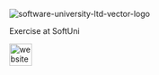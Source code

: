 ![software-university-ltd-vector-logo](https://user-images.githubusercontent.com/78408524/170858705-b4a85e10-ea3d-4f76-87f7-347b5d51a15b.png)

Exercise at SoftUni

[<img src='https://cdn.jsdelivr.net/npm/simple-icons@3.0.1/icons/icloud.svg' alt='website' height='40'>](https://softuni.bg/certificates/details/111558/92a94dac)  
